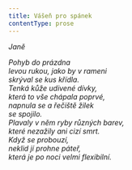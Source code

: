 ```yaml
---
title: Vášeň pro spánek
contentType: prose
---
```


<section>

_Janě_

_Pohyb do prázdna  
levou rukou, jako by v rameni  
skrýval se kus křídla.  
Tenká kůže udivené dívky,  
která to vše chápala poprvé,  
napnula se a řečiště žilek  
se spojilo.  
Plavaly v něm ryby různých barev,  
které nezažily ani cizí smrt.  
Když se probouzí,  
neklid jí prohne páteř,  
která je po noci velmi flexibilní._

</section>
